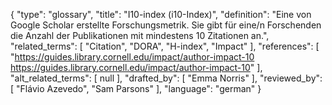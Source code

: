 {
    "type": "glossary",
    "title": "I10-index (i10-Index)",
    "definition": "Eine von Google Scholar erstellte Forschungsmetrik. Sie gibt für eine/n Forschenden die Anzahl der Publikationen mit mindestens 10 Zitationen an.",
    "related_terms": [
        "Citation",
        "DORA",
        "H-index",
        "Impact"
    ],
    "references": [
        "https://guides.library.cornell.edu/impact/author-impact-10 https://guides.library.cornell.edu/impact/author-impact-10"
    ],
    "alt_related_terms": [
        null
    ],
    "drafted_by": [
        "Emma Norris"
    ],
    "reviewed_by": [
        "Flávio Azevedo",
        "Sam Parsons"
    ],
    "language": "german"
}